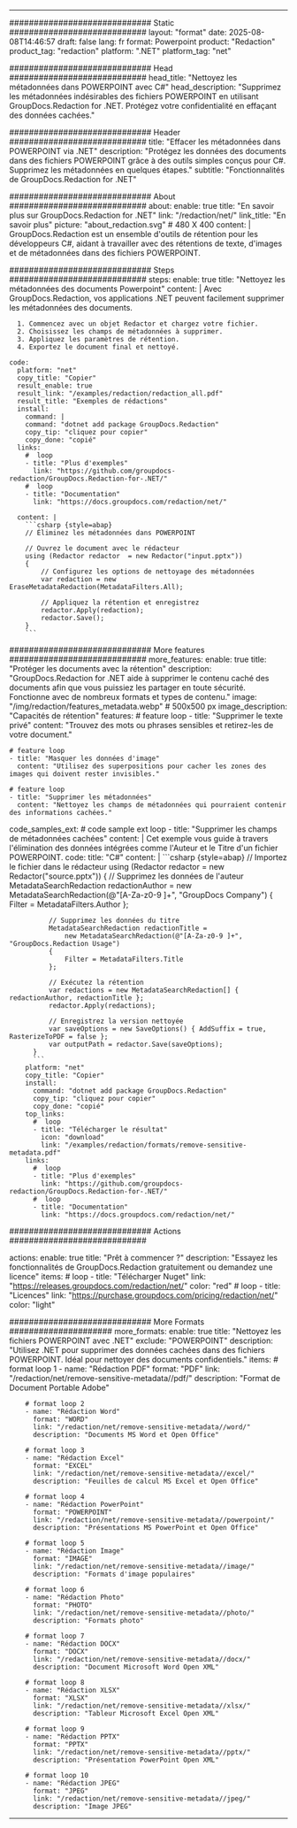 
---
############################# Static ############################
layout: "format"
date:  2025-08-08T14:46:57
draft: false
lang: fr
format: Powerpoint
product: "Redaction"
product_tag: "redaction"
platform: ".NET"
platform_tag: "net"

############################# Head ############################
head_title: "Nettoyez les métadonnées dans POWERPOINT avec C#"
head_description: "Supprimez les métadonnées indésirables des fichiers POWERPOINT en utilisant GroupDocs.Redaction for .NET. Protégez votre confidentialité en effaçant des données cachées."

############################# Header ############################
title: "Effacer les métadonnées dans POWERPOINT via .NET" 
description: "Protégez les données des documents dans des fichiers POWERPOINT grâce à des outils simples conçus pour C#. Supprimez les métadonnées en quelques étapes."
subtitle: "Fonctionnalités de GroupDocs.Redaction for .NET" 

############################# About ############################
about:
    enable: true
    title: "En savoir plus sur GroupDocs.Redaction for .NET"
    link: "/redaction/net/"
    link_title: "En savoir plus"
    picture: "about_redaction.svg" # 480 X 400
    content: |
       GroupDocs.Redaction est un ensemble d'outils de rétention pour les développeurs C#, aidant à travailler avec des rétentions de texte, d'images et de métadonnées dans des fichiers POWERPOINT.

############################# Steps ############################
steps:
    enable: true
    title: "Nettoyez les métadonnées des documents Powerpoint"
    content: |
      Avec GroupDocs.Redaction, vos applications .NET peuvent facilement supprimer les métadonnées des documents.
      
      1. Commencez avec un objet Redactor et chargez votre fichier.
      2. Choisissez les champs de métadonnées à supprimer.
      3. Appliquez les paramètres de rétention.
      4. Exportez le document final et nettoyé.
   
    code:
      platform: "net"
      copy_title: "Copier"
      result_enable: true
      result_link: "/examples/redaction/redaction_all.pdf"
      result_title: "Exemples de rédactions"
      install:
        command: |
        command: "dotnet add package GroupDocs.Redaction"
        copy_tip: "cliquez pour copier"
        copy_done: "copié"
      links:
        #  loop
        - title: "Plus d'exemples"
          link: "https://github.com/groupdocs-redaction/GroupDocs.Redaction-for-.NET/"
        #  loop
        - title: "Documentation"
          link: "https://docs.groupdocs.com/redaction/net/"
          
      content: |
        ```csharp {style=abap}
        // Éliminez les métadonnées dans POWERPOINT

        // Ouvrez le document avec le rédacteur
        using (Redactor redactor  = new Redactor("input.pptx"))
        {
            // Configurez les options de nettoyage des métadonnées
            var redaction = new EraseMetadataRedaction(MetadataFilters.All);
            
            // Appliquez la rétention et enregistrez
            redactor.Apply(redaction);
            redactor.Save();
        }
        ```            


############################# More features ############################
more_features:
  enable: true
  title: "Protéger les documents avec la rétention"
  description: "GroupDocs.Redaction for .NET aide à supprimer le contenu caché des documents afin que vous puissiez les partager en toute sécurité. Fonctionne avec de nombreux formats et types de contenu."
  image: "/img/redaction/features_metadata.webp" # 500x500 px
  image_description: "Capacités de rétention"
  features:
    # feature loop
    - title: "Supprimer le texte privé"
      content: "Trouvez des mots ou phrases sensibles et retirez-les de votre document."

    # feature loop
    - title: "Masquer les données d'image"
      content: "Utilisez des superpositions pour cacher les zones des images qui doivent rester invisibles."

    # feature loop
    - title: "Supprimer les métadonnées"
      content: "Nettoyez les champs de métadonnées qui pourraient contenir des informations cachées."
      
  code_samples_ext:
    # code sample ext loop
    - title: "Supprimer les champs de métadonnées cachées"
      content: |
        Cet exemple vous guide à travers l'élimination des données intégrées comme l'Auteur et le Titre d'un fichier POWERPOINT.
      code:
        title: "C#"
        content: |
          ```csharp {style=abap}
          //  Importez le fichier dans le rédacteur
          using (Redactor redactor  = new Redactor("source.pptx"))
          {
              // Supprimez les données de l'auteur
              MetadataSearchRedaction redactionAuthor = 
                  new MetadataSearchRedaction(@"[A-Za-z0-9 ]+", "GroupDocs Company")
              {
                  Filter = MetadataFilters.Author
              };

              // Supprimez les données du titre
              MetadataSearchRedaction redactionTitle = 
                  new MetadataSearchRedaction(@"[A-Za-z0-9 ]+", "GroupDocs.Redaction Usage")
              {
                  Filter = MetadataFilters.Title
              };

              // Exécutez la rétention
              var redactions = new MetadataSearchRedaction[] { redactionAuthor, redactionTitle };
              redactor.Apply(redactions);

              // Enregistrez la version nettoyée
              var saveOptions = new SaveOptions() { AddSuffix = true, RasterizeToPDF = false };
              var outputPath = redactor.Save(saveOptions);
          }
          ```
        platform: "net"
        copy_title: "Copier"
        install:
          command: "dotnet add package GroupDocs.Redaction"
          copy_tip: "cliquez pour copier"
          copy_done: "copié"
        top_links:
          #  loop
          - title: "Télécharger le résultat"
            icon: "download"
            link: "/examples/redaction/formats/remove-sensitive-metadata.pdf"
        links:
          #  loop
          - title: "Plus d'exemples"
            link: "https://github.com/groupdocs-redaction/GroupDocs.Redaction-for-.NET/"
          #  loop
          - title: "Documentation"
            link: "https://docs.groupdocs.com/redaction/net/"


############################# Actions ############################

actions:
  enable: true
  title: "Prêt à commencer ?"
  description: "Essayez les fonctionnalités de GroupDocs.Redaction gratuitement ou demandez une licence"
  items:
    #  loop
    - title: "Télécharger Nuget"
      link: "https://releases.groupdocs.com/redaction/net/"
      color: "red"
        #  loop
    - title: "Licences"
      link: "https://purchase.groupdocs.com/pricing/redaction/net/"
      color: "light"


############################# More Formats #####################
more_formats:
    enable: true
    title: "Nettoyez les fichiers POWERPOINT avec .NET"
    exclude: "POWERPOINT"
    description: "Utilisez .NET pour supprimer des données cachées dans des fichiers POWERPOINT. Idéal pour nettoyer des documents confidentiels."
    items: 
        # format loop 1
        - name: "Rédaction PDF"
          format: "PDF"
          link: "/redaction/net/remove-sensitive-metadata//pdf/"
          description: "Format de Document Portable Adobe"

        # format loop 2
        - name: "Rédaction Word"
          format: "WORD"
          link: "/redaction/net/remove-sensitive-metadata//word/"
          description: "Documents MS Word et Open Office"
          
        # format loop 3
        - name: "Rédaction Excel"
          format: "EXCEL"
          link: "/redaction/net/remove-sensitive-metadata//excel/"
          description: "Feuilles de calcul MS Excel et Open Office"

        # format loop 4
        - name: "Rédaction PowerPoint"
          format: "POWERPOINT"
          link: "/redaction/net/remove-sensitive-metadata//powerpoint/"
          description: "Présentations MS PowerPoint et Open Office"

        # format loop 5
        - name: "Rédaction Image"
          format: "IMAGE"
          link: "/redaction/net/remove-sensitive-metadata//image/"
          description: "Formats d'image populaires"

        # format loop 6
        - name: "Rédaction Photo"
          format: "PHOTO"
          link: "/redaction/net/remove-sensitive-metadata//photo/"
          description: "Formats photo"

        # format loop 7
        - name: "Rédaction DOCX"
          format: "DOCX"
          link: "/redaction/net/remove-sensitive-metadata//docx/"
          description: "Document Microsoft Word Open XML"
          
        # format loop 8
        - name: "Rédaction XLSX"
          format: "XLSX"
          link: "/redaction/net/remove-sensitive-metadata//xlsx/"
          description: "Tableur Microsoft Excel Open XML"
          
        # format loop 9
        - name: "Rédaction PPTX"
          format: "PPTX"
          link: "/redaction/net/remove-sensitive-metadata//pptx/"
          description: "Présentation PowerPoint Open XML"

        # format loop 10
        - name: "Rédaction JPEG"
          format: "JPEG"
          link: "/redaction/net/remove-sensitive-metadata//jpeg/"
          description: "Image JPEG"


---